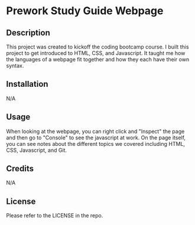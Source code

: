# Prework Study Guide Webpage

## Description

This project was created to kickoff the coding bootcamp course.  I built this project to get introduced to HTML, CSS, and Javascript.  It taught me how the languages of a webpage fit together and how they each have their own syntax.

## Installation

N/A

## Usage

When looking at the webpage, you can right click and "Inspect" the page and then go to "Console" to see the javascript at work.  On the page itself, you can see notes about the different topics we covered including HTML, CSS, Javascript, and Git.


## Credits

N/A

## License

Please refer to the LICENSE in the repo.


